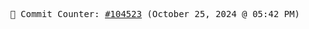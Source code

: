<p align="center">
    <samp>
        📮 Commit Counter: <a href="https://github.com/Javascript-void0/Javascript-void0/commits/main">#104523</a> (October 25, 2024 @ 05:42 PM)
    </samp>
</p>